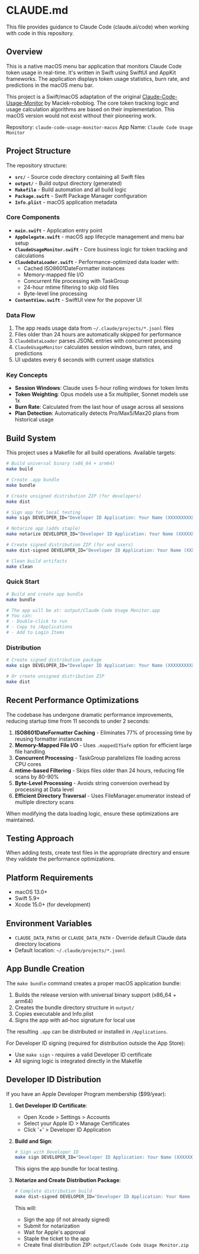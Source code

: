 # CLAUDE.md

This file provides guidance to Claude Code (claude.ai/code) when working with code in this repository.

## Overview

This is a native macOS menu bar application that monitors Claude Code token usage in real-time. It's written in Swift using SwiftUI and AppKit frameworks. The application displays token usage statistics, burn rate, and predictions in the macOS menu bar.

This project is a Swift/macOS adaptation of the original [Claude-Code-Usage-Monitor](https://github.com/Maciek-roboblog/Claude-Code-Usage-Monitor) by Maciek-roboblog. The core token tracking logic and usage calculation algorithms are based on their implementation. This macOS version would not exist without their pioneering work.

Repository: `claude-code-usage-monitor-macos`
App Name: `Claude Code Usage Monitor`

## Project Structure

The repository structure:

- **`src/`** - Source code directory containing all Swift files
- **`output/`** - Build output directory (generated)
- **`Makefile`** - Build automation and all build logic
- **`Package.swift`** - Swift Package Manager configuration
- **`Info.plist`** - macOS application metadata

### Core Components

- **`main.swift`** - Application entry point
- **`AppDelegate.swift`** - macOS app lifecycle management and menu bar setup  
- **`ClaudeUsageMonitor.swift`** - Core business logic for token tracking and calculations
- **`ClaudeDataLoader.swift`** - Performance-optimized data loader with:
  - Cached ISO8601DateFormatter instances
  - Memory-mapped file I/O
  - Concurrent file processing with TaskGroup
  - 24-hour mtime filtering to skip old files
  - Byte-level line processing
- **`ContentView.swift`** - SwiftUI view for the popover UI

### Data Flow

1. The app reads usage data from `~/.claude/projects/*.jsonl` files
2. Files older than 24 hours are automatically skipped for performance
3. `ClaudeDataLoader` parses JSONL entries with concurrent processing
4. `ClaudeUsageMonitor` calculates session windows, burn rates, and predictions
5. UI updates every 6 seconds with current usage statistics

### Key Concepts

- **Session Windows**: Claude uses 5-hour rolling windows for token limits
- **Token Weighting**: Opus models use a 5x multiplier, Sonnet models use 1x
- **Burn Rate**: Calculated from the last hour of usage across all sessions
- **Plan Detection**: Automatically detects Pro/Max5/Max20 plans from historical usage

## Build System

This project uses a Makefile for all build operations. Available targets:

```bash
# Build universal binary (x86_64 + arm64)
make build

# Create .app bundle
make bundle

# Create unsigned distribution ZIP (for developers)
make dist

# Sign app for local testing
make sign DEVELOPER_ID="Developer ID Application: Your Name (XXXXXXXXXX)"

# Notarize app (adds staple)
make notarize DEVELOPER_ID="Developer ID Application: Your Name (XXXXXXXXXX)" APPLE_ID=your@email.com TEAM_ID=YOUR_TEAM_ID

# Create signed distribution ZIP (for end users)
make dist-signed DEVELOPER_ID="Developer ID Application: Your Name (XXXXXXXXXX)" APPLE_ID=your@email.com TEAM_ID=YOUR_TEAM_ID

# Clean build artifacts
make clean
```

### Quick Start

```bash
# Build and create app bundle
make bundle

# The app will be at: output/Claude Code Usage Monitor.app
# You can:
# - Double-click to run
# - Copy to /Applications
# - Add to Login Items
```

### Distribution

```bash
# Create signed distribution package
make sign DEVELOPER_ID="Developer ID Application: Your Name (XXXXXXXXXX)"

# Or create unsigned distribution ZIP
make dist
```

## Recent Performance Optimizations

The codebase has undergone dramatic performance improvements, reducing startup time from 11 seconds to under 2 seconds:

1. **ISO8601DateFormatter Caching** - Eliminates 77% of processing time by reusing formatter instances
2. **Memory-Mapped File I/O** - Uses `.mappedIfSafe` option for efficient large file handling
3. **Concurrent Processing** - TaskGroup parallelizes file loading across CPU cores
4. **mtime-based Filtering** - Skips files older than 24 hours, reducing file scans by 80-90%
5. **Byte-Level Processing** - Avoids string conversion overhead by processing at Data level
6. **Efficient Directory Traversal** - Uses FileManager.enumerator instead of multiple directory scans

When modifying the data loading logic, ensure these optimizations are maintained.

## Testing Approach

When adding tests, create test files in the appropriate directory and ensure they validate the performance optimizations.

## Platform Requirements

- macOS 13.0+
- Swift 5.9+
- Xcode 15.0+ (for development)

## Environment Variables

- `CLAUDE_DATA_PATHS` or `CLAUDE_DATA_PATH` - Override default Claude data directory locations
- Default location: `~/.claude/projects/*.jsonl`

## App Bundle Creation

The `make bundle` command creates a proper macOS application bundle:
1. Builds the release version with universal binary support (x86_64 + arm64)
2. Creates the bundle directory structure in `output/`
3. Copies executable and Info.plist
4. Signs the app with ad-hoc signature for local use

The resulting `.app` can be distributed or installed in `/Applications`.

For Developer ID signing (required for distribution outside the App Store):
- Use `make sign` - requires a valid Developer ID certificate
- All signing logic is integrated directly in the Makefile

## Developer ID Distribution

If you have an Apple Developer Program membership ($99/year):

1. **Get Developer ID Certificate**:
   - Open Xcode > Settings > Accounts
   - Select your Apple ID > Manage Certificates
   - Click '+' > Developer ID Application

2. **Build and Sign**:
   ```bash
   # Sign with Developer ID
   make sign DEVELOPER_ID="Developer ID Application: Your Name (XXXXXXXXXX)"
   ```
   
   This signs the app bundle for local testing.

3. **Notarize and Create Distribution Package**:
   ```bash
   # Complete distribution build
   make dist-signed DEVELOPER_ID="Developer ID Application: Your Name (XXXXXXXXXX)" APPLE_ID=your@email.com TEAM_ID=YOUR_TEAM_ID
   ```
   
   This will:
   - Sign the app (if not already signed)
   - Submit for notarization
   - Wait for Apple's approval
   - Staple the ticket to the app
   - Create final distribution ZIP: `output/Claude Code Usage Monitor.zip`


